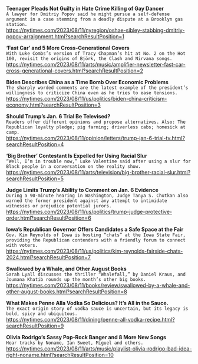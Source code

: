 **Teenager Pleads Not Guilty in Hate Crime Killing of Gay Dancer**\
`A lawyer for Dmitriy Popov said he might pursue a self-defense argument in a case stemming from a deadly dispute at a Brooklyn gas station.`\
https://nytimes.com/2023/08/11/nyregion/oshae-sibley-stabbing-dmitriy-popov-arraignment.html?searchResultPosition=1

**‘Fast Car’ and 5 More Cross-Generational Covers**\
`With Luke Combs’s version of Tracy Chapman’s hit at No. 2 on the Hot 100, revisit the origins of Björk, the Clash and Nirvana songs.`\
https://nytimes.com/2023/08/11/arts/music/amplifier-newsletter-fast-car-cross-generational-covers.html?searchResultPosition=2

**Biden Describes China as a Time Bomb Over Economic Problems**\
`The sharply worded comments are the latest example of the president’s willingness to criticize China even as he tries to ease tensions.`\
https://nytimes.com/2023/08/11/us/politics/biden-china-criticism-economy.html?searchResultPosition=3

**Should Trump’s Jan. 6 Trial Be Televised?**\
`Readers offer different opinions and propose alternatives. Also: The Republican loyalty pledge; pig farming; driverless cabs; homesick at camp.`\
https://nytimes.com/2023/08/11/opinion/letters/trump-jan-6-trial-tv.html?searchResultPosition=4

**‘Big Brother’ Contestant Is Expelled for Using Racial Slur**\
`“Well, I’m in trouble now,” Luke Valentine said after using a slur for Black people in a conversation on the reality show.`\
https://nytimes.com/2023/08/11/arts/television/big-brother-racial-slur.html?searchResultPosition=5

**Judge Limits Trump’s Ability to Comment on Jan. 6 Evidence**\
`During a 90-minute hearing in Washington, Judge Tanya S. Chutkan also warned the former president against any attempt to intimidate witnesses or prejudice potential jurors.`\
https://nytimes.com/2023/08/11/us/politics/trump-judge-protective-order.html?searchResultPosition=6

**Iowa’s Republican Governor Offers Candidates a Safe Space at the Fair**\
`Gov. Kim Reynolds of Iowa is hosting “chats” at the Iowa State Fair, providing the Republican contenders with a friendly forum to connect with voters.`\
https://nytimes.com/2023/08/11/us/politics/kim-reynolds-fairside-chats-2024.html?searchResultPosition=7

**Swallowed by a Whale, and Other August Books**\
`Sarah Lyall discusses the thriller “Whalefall,” by Daniel Kraus, and Joumana Khatib rounds up the month’s other big books.`\
https://nytimes.com/2023/08/11/books/review/swallowed-by-a-whale-and-other-august-books.html?searchResultPosition=8

**What Makes Penne Alla Vodka So Delicious? It’s All in the Sauce.**\
`The exact origin story of vodka sauce is uncertain, but its legacy is bold, spicy and ubiquitous.`\
https://nytimes.com/2023/08/11/dining/penne-all-vodka-recipe.html?searchResultPosition=9

**Olivia Rodrigo’s Sassy Pop-Rock Banger and 8 More New Songs**\
`Hear tracks by Noname, Ian Sweet, Miguel and others.`\
https://nytimes.com/2023/08/11/arts/music/playlist-olivia-rodrigo-bad-idea-right-noname.html?searchResultPosition=10


